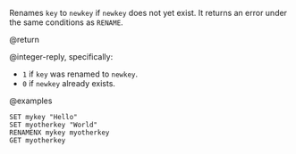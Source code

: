 Renames `key` to `newkey` if `newkey` does not yet exist.
It returns an error under the same conditions as `RENAME`.

@return

@integer-reply, specifically:

* `1` if `key` was renamed to `newkey`.
* `0` if `newkey` already exists.

@examples

```cli
SET mykey "Hello"
SET myotherkey "World"
RENAMENX mykey myotherkey
GET myotherkey
```

